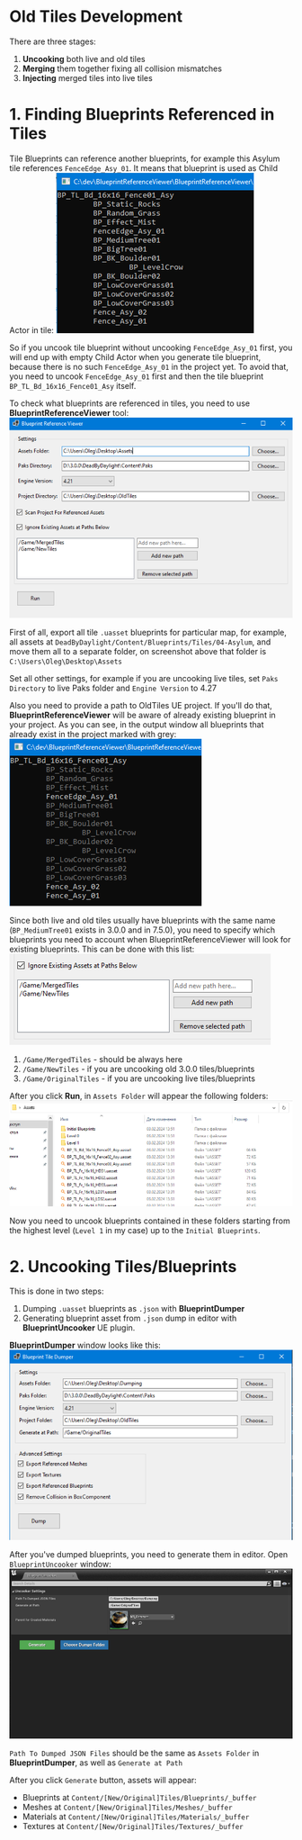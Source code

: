 # Old Tiles Development

There are three stages:
1. **Uncooking** both live and old tiles
2. **Merging** them together fixing all collision mismatches
3. **Injecting** merged tiles into live tiles

# 1. Finding Blueprints Referenced in Tiles

Tile Blueprints can reference another blueprints, for example this Asylum tile references `FenceEdge_Asy_01`.
It means that blueprint is used as Child Actor in tile:
![ReferenceTree](https://github.com/olshab/OldTiles/blob/main/Guide/ReferenceTree.png?raw=true)

So if you uncook tile blueprint without uncooking `FenceEdge_Asy_01` first, you will end up with empty Child Actor when you generate tile blueprint, because there is no such `FenceEdge_Asy_01` in the project yet. To avoid that, you need to uncook `FenceEdge_Asy_01` first and then the tile blueprint `BP_TL_Bd_16x16_Fence01_Asy` itself. 

To check what blueprints are referenced in tiles, you need to use **BlueprintReferenceViewer** tool:
![BlueprintReferenceViewerUI](https://github.com/olshab/OldTiles/blob/main/Guide/BlueprintReferenceViewerUI.png?raw=true)

First of all, export all tile `.uasset` blueprints for particular map, for example, all assets at `DeadByDaylight/Content/Blueprints/Tiles/04-Asylum`, and move them all to a separate folder, on screenshot above that folder is `C:\Users\Oleg\Desktop\Assets`

Set all other settings, for example if you are uncooking live tiles, set `Paks Directory` to live Paks folder and `Engine Version` to 4.27

Also you need to provide a path to OldTiles UE project. If you'll do that, **BlueprintReferenceViewer** will be aware of already existing blueprint in your project. As you can see, in the output window all blueprints that already exist in the project marked with grey:
![ReferenceExistingAssets](https://github.com/olshab/OldTiles/blob/main/Guide/ReferenceExistingAssets.png?raw=true)

Since both live and old tiles usually have blueprints with the same name (`BP_MediumTree01` exists in 3.0.0 and in 7.5.0), you need to specify which blueprints you need to account when BlueprintReferenceViewer will look for existing blueprints. This can be done with this list:
![IgnoreExistingAssetsAtPath](https://github.com/olshab/OldTiles/blob/main/Guide/IgnoreExistingAssetsAtPath.png?raw=true)

1. `/Game/MergedTiles` - should be always here
2. `/Game/NewTiles` - if you are uncooking old 3.0.0 tiles/blueprints
3. `/Game/OriginalTiles` - if you are uncooking live tiles/blueprints

After you click **Run**, in `Assets Folder` will appear the following folders:
![AssetsFolder](https://github.com/olshab/OldTiles/blob/main/Guide/AssetsFolder.png?raw=true)

Now you need to uncook blueprints contained in these folders starting from the highest level (`Level 1` in my case) up to the `Initial Blueprints`.

# 2. Uncooking Tiles/Blueprints

This is done in two steps: 
1. Dumping `.uasset` blueprints as `.json` with **BlueprintDumper** 
2. Generating blueprint asset from `.json` dump in editor with **BlueprintUncooker** UE plugin.

**BlueprintDumper** window looks like this:
![BlueprintDumperUI](https://github.com/olshab/OldTiles/blob/main/Guide/BlueprintDumperUI.png?raw=true)

After you've dumped blueprints, you need to generate them in editor. Open `BlueprintUncooker` window:
![BlueprintUncookerUI](https://github.com/olshab/OldTiles/blob/main/Guide/BlueprintUncookerUI.png?raw=true)

`Path To Dumped JSON Files` should be the same as `Assets Folder` in **BlueprintDumper**, as well as `Generate at Path`

After you click `Generate` button, assets will appear:
- Blueprints at `Content/[New/Original]Tiles/Blueprints/_buffer`
- Meshes at `Content/[New/Original]Tiles/Meshes/_buffer`
- Materials at `Content/[New/Original]Tiles/Materials/_buffer`
- Textures at ``Content/[New/Original]Tiles/Textures/_buffer``
